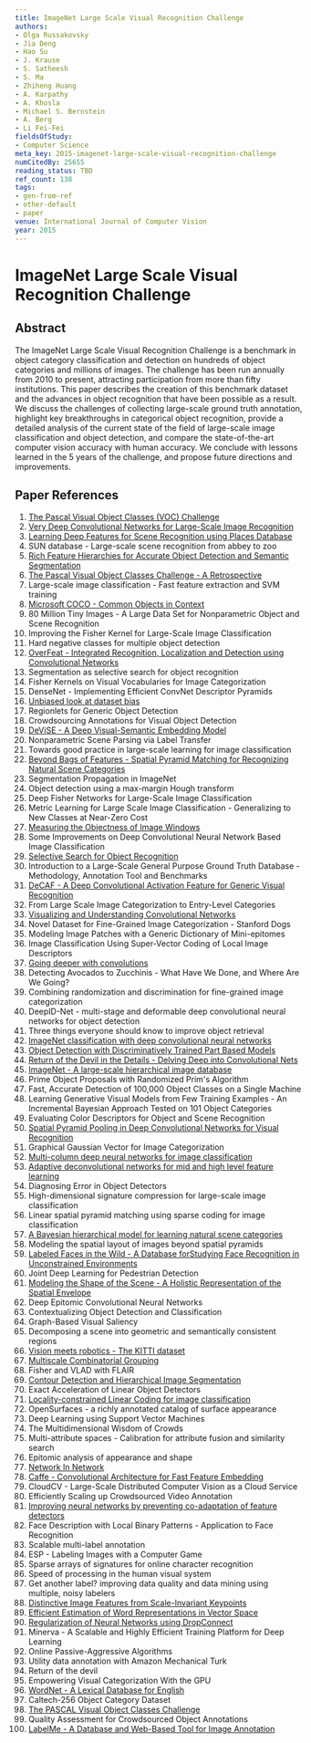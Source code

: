 ```yaml
---
title: ImageNet Large Scale Visual Recognition Challenge
authors:
- Olga Russakovsky
- Jia Deng
- Hao Su
- J. Krause
- S. Satheesh
- S. Ma
- Zhiheng Huang
- A. Karpathy
- A. Khosla
- Michael S. Bernstein
- A. Berg
- Li Fei-Fei
fieldsOfStudy:
- Computer Science
meta_key: 2015-imagenet-large-scale-visual-recognition-challenge
numCitedBy: 25655
reading_status: TBD
ref_count: 138
tags:
- gen-from-ref
- other-default
- paper
venue: International Journal of Computer Vision
year: 2015
---
```


# ImageNet Large Scale Visual Recognition Challenge

## Abstract

The ImageNet Large Scale Visual Recognition Challenge is a benchmark in object category classification and detection on hundreds of object categories and millions of images. The challenge has been run annually from 2010 to present, attracting participation from more than fifty institutions. This paper describes the creation of this benchmark dataset and the advances in object recognition that have been possible as a result. We discuss the challenges of collecting large-scale ground truth annotation, highlight key breakthroughs in categorical object recognition, provide a detailed analysis of the current state of the field of large-scale image classification and object detection, and compare the state-of-the-art computer vision accuracy with human accuracy. We conclude with lessons learned in the 5 years of the challenge, and propose future directions and improvements.

## Paper References

1. [The Pascal Visual Object Classes (VOC) Challenge](2009-the-pascal-visual-object-classes-voc-challenge)
2. [Very Deep Convolutional Networks for Large-Scale Image Recognition](2015-very-deep-convolutional-networks-for-large-scale-image-recognition)
3. [Learning Deep Features for Scene Recognition using Places Database](2014-learning-deep-features-for-scene-recognition-using-places-database)
4. SUN database - Large-scale scene recognition from abbey to zoo
5. [Rich Feature Hierarchies for Accurate Object Detection and Semantic Segmentation](2014-rich-feature-hierarchies-for-accurate-object-detection-and-semantic-segmentation)
6. [The Pascal Visual Object Classes Challenge - A Retrospective](2014-the-pascal-visual-object-classes-challenge-a-retrospective)
7. Large-scale image classification - Fast feature extraction and SVM training
8. [Microsoft COCO - Common Objects in Context](2014-microsoft-coco-common-objects-in-context)
9. 80 Million Tiny Images - A Large Data Set for Nonparametric Object and Scene Recognition
10. Improving the Fisher Kernel for Large-Scale Image Classification
11. Hard negative classes for multiple object detection
12. [OverFeat - Integrated Recognition, Localization and Detection using Convolutional Networks](2014-overfeat-integrated-recognition-localization-and-detection-using-convolutional-networks)
13. Segmentation as selective search for object recognition
14. Fisher Kernels on Visual Vocabularies for Image Categorization
15. DenseNet - Implementing Efficient ConvNet Descriptor Pyramids
16. [Unbiased look at dataset bias](2011-unbiased-look-at-dataset-bias)
17. Regionlets for Generic Object Detection
18. Crowdsourcing Annotations for Visual Object Detection
19. [DeViSE - A Deep Visual-Semantic Embedding Model](2013-devise-a-deep-visual-semantic-embedding-model)
20. Nonparametric Scene Parsing via Label Transfer
21. Towards good practice in large-scale learning for image classification
22. [Beyond Bags of Features - Spatial Pyramid Matching for Recognizing Natural Scene Categories](2006-beyond-bags-of-features-spatial-pyramid-matching-for-recognizing-natural-scene-categories)
23. Segmentation Propagation in ImageNet
24. Object detection using a max-margin Hough transform
25. Deep Fisher Networks for Large-Scale Image Classification
26. Metric Learning for Large Scale Image Classification - Generalizing to New Classes at Near-Zero Cost
27. [Measuring the Objectness of Image Windows](2012-measuring-the-objectness-of-image-windows)
28. Some Improvements on Deep Convolutional Neural Network Based Image Classification
29. [Selective Search for Object Recognition](2013-selective-search-for-object-recognition)
30. Introduction to a Large-Scale General Purpose Ground Truth Database - Methodology, Annotation Tool and Benchmarks
31. [DeCAF - A Deep Convolutional Activation Feature for Generic Visual Recognition](2014-decaf-a-deep-convolutional-activation-feature-for-generic-visual-recognition)
32. From Large Scale Image Categorization to Entry-Level Categories
33. [Visualizing and Understanding Convolutional Networks](2014-visualizing-and-understanding-convolutional-networks)
34. Novel Dataset for Fine-Grained Image Categorization - Stanford Dogs
35. Modeling Image Patches with a Generic Dictionary of Mini-epitomes
36. Image Classification Using Super-Vector Coding of Local Image Descriptors
37. [Going deeper with convolutions](2015-going-deeper-with-convolutions)
38. Detecting Avocados to Zucchinis - What Have We Done, and Where Are We Going?
39. Combining randomization and discrimination for fine-grained image categorization
40. DeepID-Net - multi-stage and deformable deep convolutional neural networks for object detection
41. Three things everyone should know to improve object retrieval
42. [ImageNet classification with deep convolutional neural networks](2012-alexnet.md)
43. [Object Detection with Discriminatively Trained Part Based Models](2009-object-detection-with-discriminatively-trained-part-based-models)
44. [Return of the Devil in the Details - Delving Deep into Convolutional Nets](2014-return-of-the-devil-in-the-details-delving-deep-into-convolutional-nets)
45. [ImageNet - A large-scale hierarchical image database](2009-imagenet-a-large-scale-hierarchical-image-database)
46. Prime Object Proposals with Randomized Prim's Algorithm
47. Fast, Accurate Detection of 100,000 Object Classes on a Single Machine
48. Learning Generative Visual Models from Few Training Examples - An Incremental Bayesian Approach Tested on 101 Object Categories
49. Evaluating Color Descriptors for Object and Scene Recognition
50. [Spatial Pyramid Pooling in Deep Convolutional Networks for Visual Recognition](2015-spatial-pyramid-pooling-in-deep-convolutional-networks-for-visual-recognition)
51. Graphical Gaussian Vector for Image Categorization
52. [Multi-column deep neural networks for image classification](2012-multi-column-deep-neural-networks-for-image-classification)
53. [Adaptive deconvolutional networks for mid and high level feature learning](2011-adaptive-deconvolutional-networks-for-mid-and-high-level-feature-learning)
54. Diagnosing Error in Object Detectors
55. High-dimensional signature compression for large-scale image classification
56. Linear spatial pyramid matching using sparse coding for image classification
57. [A Bayesian hierarchical model for learning natural scene categories](2005-a-bayesian-hierarchical-model-for-learning-natural-scene-categories)
58. Modeling the spatial layout of images beyond spatial pyramids
59. [Labeled Faces in the Wild - A Database forStudying Face Recognition in Unconstrained Environments](2008-labeled-faces-in-the-wild-a-database-forstudying-face-recognition-in-unconstrained-environments)
60. Joint Deep Learning for Pedestrian Detection
61. [Modeling the Shape of the Scene - A Holistic Representation of the Spatial Envelope](2004-modeling-the-shape-of-the-scene-a-holistic-representation-of-the-spatial-envelope)
62. Deep Epitomic Convolutional Neural Networks
63. Contextualizing Object Detection and Classification
64. Graph-Based Visual Saliency
65. Decomposing a scene into geometric and semantically consistent regions
66. [Vision meets robotics - The KITTI dataset](2013-vision-meets-robotics-the-kitti-dataset)
67. [Multiscale Combinatorial Grouping](2014-multiscale-combinatorial-grouping)
68. Fisher and VLAD with FLAIR
69. [Contour Detection and Hierarchical Image Segmentation](2011-contour-detection-and-hierarchical-image-segmentation)
70. Exact Acceleration of Linear Object Detectors
71. [Locality-constrained Linear Coding for image classification](2010-locality-constrained-linear-coding-for-image-classification)
72. OpenSurfaces - a richly annotated catalog of surface appearance
73. Deep Learning using Support Vector Machines
74. The Multidimensional Wisdom of Crowds
75. Multi-attribute spaces - Calibration for attribute fusion and similarity search
76. Epitomic analysis of appearance and shape
77. [Network In Network](2014-network-in-network)
78. [Caffe - Convolutional Architecture for Fast Feature Embedding](2014-caffe-convolutional-architecture-for-fast-feature-embedding)
79. CloudCV - Large-Scale Distributed Computer Vision as a Cloud Service
80. Efficiently Scaling up Crowdsourced Video Annotation
81. [Improving neural networks by preventing co-adaptation of feature detectors](2012-improving-neural-networks-by-preventing-co-adaptation-of-feature-detectors)
82. Face Description with Local Binary Patterns - Application to Face Recognition
83. Scalable multi-label annotation
84. ESP - Labeling Images with a Computer Game
85. Sparse arrays of signatures for online character recognition
86. Speed of processing in the human visual system
87. Get another label? improving data quality and data mining using multiple, noisy labelers
88. [Distinctive Image Features from Scale-Invariant Keypoints](2004-distinctive-image-features-from-scale-invariant-keypoints)
89. [Efficient Estimation of Word Representations in Vector Space](2013-efficient-estimation-of-word-representations-in-vector-space)
90. [Regularization of Neural Networks using DropConnect](2013-regularization-of-neural-networks-using-dropconnect)
91. Minerva - A Scalable and Highly Efficient Training Platform for Deep Learning
92. Online Passive-Aggressive Algorithms
93. Utility data annotation with Amazon Mechanical Turk
94. Return of the devil
95. Empowering Visual Categorization With the GPU
96. [WordNet - A Lexical Database for English](1992-wordnet-a-lexical-database-for-english)
97. Caltech-256 Object Category Dataset
98. [The PASCAL Visual Object Classes Challenge](2006-the-pascal-visual-object-classes-challenge)
99. Quality Assessment for Crowdsourced Object Annotations
100. [LabelMe - A Database and Web-Based Tool for Image Annotation](2007-labelme-a-database-and-web-based-tool-for-image-annotation)
